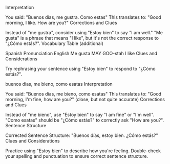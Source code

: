 
Interpretation

You said: "Buenos días, me gustra. Como estas"
This translates to: "Good morning, I like. How are you?"
Corrections and Clues

Instead of "me gustra", consider using "Estoy bien" to say "I am well."
"Me gusta" is a phrase that means "I like", but it's not the correct response to "¿Cómo estás?".
Vocabulary Table (additional)

Spanish	Pronunciation	English
Me gusta	MAY GOO-stah	I like
Clues and Considerations

Try rephrasing your sentence using "Estoy bien" to respond to "¿Cómo estás?".

buenos dias, me bieno, como esatas
Interpretation

You said: "Buenos días, me bieno, como esatas"
This translates to: "Good morning, I'm fine, how are you?" (close, but not quite accurate)
Corrections and Clues

Instead of "me bieno", use "Estoy bien" to say "I am fine" or "I'm well".
"Como esatas" should be "¿Cómo estás?" to correctly ask "How are you?".
Sentence Structure

Corrected Sentence Structure: "Buenos días, estoy bien. ¿Cómo estás?"
Clues and Considerations

Practice using "Estoy bien" to describe how you're feeling.
Double-check your spelling and punctuation to ensure correct sentence structure.